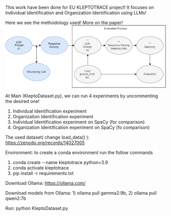 This work have been done for EU KLEPTOTRACE project!
It focuses on Individual Identification and Organization Identification using LLMs!

Here we see the methodology used! More on the paper!
![Overview](methodology.png)

At Main (KleptoDataset.py),  we can run 4 experiments by uncommenting the desired one!
1) Individual Identification experiment 
2) Organization Identification experiment
3) Individual Identification experiment on SpaCy (for comparison)
4) Organization Identification experiment on SpaCy (fo comparison)

The used dataset( change load_data() ): https://zenodo.org/records/14027005

Environment: to create a conda environment run the follow commands
1) conda create --name kleptotrace python=3.9
2) conda activate kleptotrace
3) pip install -r requirements.txt

Download Ollama: https://ollama.com/

Download models from Ollama: 1) ollama pull gemma2:9b, 2) ollama pull qwen2:7b 

Run: python KleptoDataset.py




